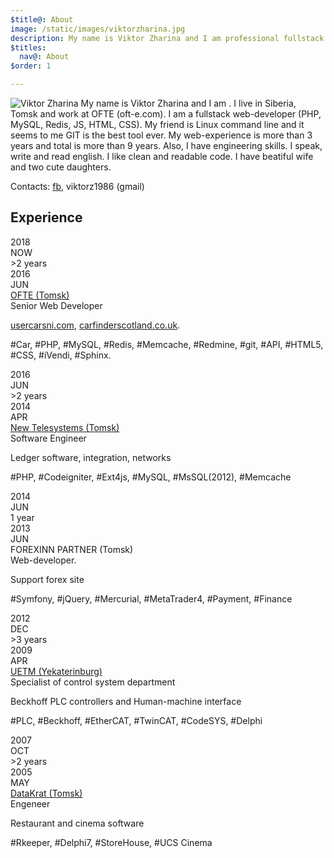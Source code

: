 ```yaml
---
$title@: About
image: /static/images/viktorzharina.jpg
description: My name is Viktor Zharina and I am professional fullstack web-developer. I am 31 it seems to me GIT is the best tool ever. Write on PHP, JS, HTML, CSS
$titles:
  nav@: About
$order: 1

---
```

<img src="/static/images/viktorzharina.jpg" alt="Viktor Zharina" class="about-photo" />
My name is Viktor Zharina and I am <script type="text/javascript">var b = new Date('1986-12-28'); var t = Date.now() - b.getTime(); var a = new Date(t); document.write(Math.abs(a.getUTCFullYear() - 1970));
</script>. I live in Siberia, Tomsk and work at OFTE (oft-e.com).
I am a fullstack web-developer (PHP, MySQL, Redis, JS, HTML, CSS).
My friend is Linux command line and it seems to me GIT is the best tool ever.
My web-experience is more than 3 years and total is more than 9 years.
Also, I have engineering skills. I speak, write and read english. I like clean and readable code. I have beatiful wife and two cute daughters.

Contacts: [fb](https://www.facebook.com/viktor.zharina), viktorz1986 (gmail)

## Experience

<div class="timeline">
    <div class="row">
        <div class="points">
            <div class="point">
                <div class="year">2018</div>
                <div class="month">NOW</div>
            </div>
            <div class="line__solid"></div>
            <div class="point__interval">
                <div class="year">>2 years</div>
            </div>
            <div class="line__solid"></div>
            <div class="point">
                <div class="year">2016</div>
                <div class="month">JUN</div>
            </div>
            <div class="line__grey"></div>
        </div>
        <div class="details">
            <div class="details__title--main"><a href="//oft-e.com">OFTE (Tomsk)</a></div>
            <div class="details__title--sub">Senior Web Developer</div>
            <p class="details__text"><a href="//usercarsni.com">usercarsni.com</a>, <a href="//carfinderscotland.co.uk">carfinderscotland.co.uk</a>.
            <p class="details__skill">#Car, #PHP, #MySQL, #Redis, #Memcache, #Redmine, #git, #API, #HTML5, #CSS, #iVendi, #Sphinx.</p>
        </div>
    </div>
    <div class="row">
        <div class="points">
            <div class="point">
                <div class="year">2016</div>
                <div class="month">JUN</div>
            </div>
            <div class="line__solid"></div>
            <div class="point__interval">
                <div class="year">>2 years</div>
            </div>
            <div class="line__solid"></div>
            <div class="point">
                <div class="year">2014</div>
                <div class="month">APR</div>
            </div>
            <div class="line__grey"></div>
        </div>
        <div class="details">
            <div class="details__title--main"><a href="//nts.su">New Telesystems (Tomsk)</a></div>
            <div class="details__title--sub">Software Engineer</div>
            <p class="details__text">Ledger software, integration, networks</p>
            <p class="details__skill">#PHP, #Codeigniter, #Ext4js, #MySQL, #MsSQL(2012), #Memcache</p>
        </div>
    </div>
    <div class="row">
        <div class="points">
            <div class="point">
                <div class="year">2014</div>
                <div class="month">JUN</div>
            </div>
            <div class="line__solid"></div>
            <div class="point__interval">
                <div class="year">1 year</div>
            </div>
            <div class="line__solid"></div>
            <div class="point">
                <div class="year">2013</div>
                <div class="month">JUN</div>
            </div>
            <div class="line__grey"></div>
        </div>
        <div class="details">
            <div class="details__title--main">FOREXINN PARTNER (Tomsk)</div>
            <div class="details__title--sub">Web-developer.</div>
            <p class="details__text">Support forex site</p>
            <p class="details__skill">#Symfony, #jQuery, #Mercurial, #MetaTrader4, #Payment, #Finance</p>
        </div>
    </div>
    <div class="row">
        <div class="points">
            <div class="point">
                <div class="year">2012</div>
                <div class="month">DEC</div>
            </div>
            <div class="line__solid"></div>
            <div class="point__interval">
                <div class="year">>3 years</div>
            </div>
            <div class="line__solid"></div>
            <div class="point">
                <div class="year">2009</div>
                <div class="month">APR</div>
            </div>
            <div class="line__grey"></div>
        </div>
        <div class="details">
            <div class="details__title--main"><a href="http://uetm.ru/en">UETM (Yekaterinburg)</a></div>
            <div class="details__title--sub">Specialist of control system department</div>
            <p class="details__text">Beckhoff PLC controllers and Human-machine interface</p>
            <p class="details__skill">#PLC, #Beckhoff, #EtherCAT, #TwinCAT, #CodeSYS, #Delphi</p>
        </div>
    </div>
    <div class="row">
        <div class="points">
            <div class="point">
                <div class="year">2007</div>
                <div class="month">OCT</div>
            </div>
            <div class="line__solid"></div>
            <div class="point__interval">
                <div class="year">>2 years</div>
            </div>
            <div class="line__solid"></div>
            <div class="point">
                <div class="year">2005</div>
                <div class="month">MAY</div>
            </div>
        </div>
        <div class="details">
            <div class="details__title--main"><a href="//datakrat.com">DataKrat (Tomsk)</a></div>
            <div class="details__title--sub">Engeneer</div>
            <p class="details__text">Restaurant and cinema software</p>
            <p class="details__skill">#Rkeeper, #Delphi7, #StoreHouse, #UCS Cinema</p>
        </div>
    </div>
</div>
